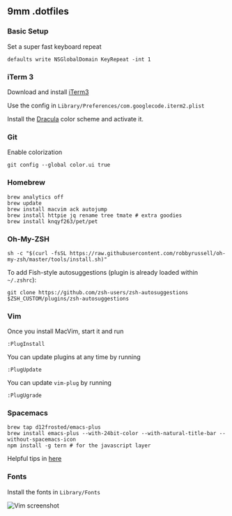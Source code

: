 ## 9mm .dotfiles

### Basic Setup

Set a super fast keyboard repeat

    defaults write NSGlobalDomain KeyRepeat -int 1


### iTerm 3

Download and install [iTerm3](https://www.iterm2.com/version3.html)

Use the config in `Library/Preferences/com.googlecode.iterm2.plist`

Install the [Dracula](https://draculatheme.com/iterm/) color scheme and activate it.


### Git

Enable colorization

    git config --global color.ui true


### Homebrew

    brew analytics off
    brew update
    brew install macvim ack autojump
    brew install httpie jq rename tree tmate # extra goodies
    brew install knqyf263/pet/pet


### Oh-My-ZSH

    sh -c "$(curl -fsSL https://raw.githubusercontent.com/robbyrussell/oh-my-zsh/master/tools/install.sh)"

To add Fish-style autosuggestions (plugin is already loaded within `~/.zshrc`):

    git clone https://github.com/zsh-users/zsh-autosuggestions $ZSH_CUSTOM/plugins/zsh-autosuggestions


### Vim

Once you install MacVim, start it and run

    :PlugInstall

You can update plugins at any time by running

    :PlugUpdate

You can update `vim-plug` by running

    :PlugUgrade


### Spacemacs

    brew tap d12frosted/emacs-plus
    brew install emacs-plus --with-24bit-color --with-natural-title-bar --without-spacemacs-icon
    npm install -g tern # for the javascript layer

Helpful tips in [here](https://elixirforum.com/t/spacemacs-general-discussion-blog-posts-wiki/109?source_topic_id=3191)


### Fonts

Install the fonts in `Library/Fonts`

![Vim screenshot](https://raw.github.com/9mm/dotfiles/master/screenshot.png)
